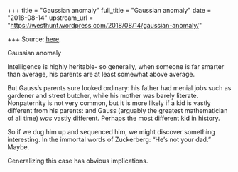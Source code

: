 +++
title = "Gaussian anomaly"
full_title = "Gaussian anomaly"
date = "2018-08-14"
upstream_url = "https://westhunt.wordpress.com/2018/08/14/gaussian-anomaly/"

+++
Source: [here](https://westhunt.wordpress.com/2018/08/14/gaussian-anomaly/).

Gaussian anomaly

Intelligence is highly heritable- so generally, when someone is far
smarter than average, his parents are at least somewhat above average.

But Gauss’s parents sure looked ordinary: his father had menial jobs
such as gardener and street butcher, while his mother was barely
literate. Nonpaternity is not very common, but it is more likely if a
kid is vastly different from his parents: and Gauss (arguably the
greatest mathematician of all time) *was* vastly different. Perhaps the
most different kid in history.

So if we dug him up and sequenced him, we might discover something
interesting. In the immortal words of Zuckerberg: “He’s not your dad.”
Maybe.

Generalizing this case has obvious implications.











